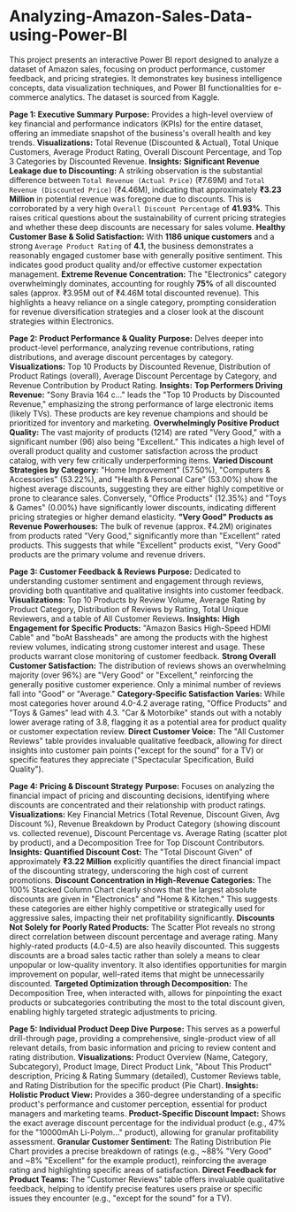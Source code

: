 # Analyzing-Amazon-Sales-Data-using-Power-BI
This project presents an interactive Power BI report designed to analyze a dataset of Amazon sales, focusing on product performance, customer feedback, and pricing strategies. It demonstrates key business intelligence concepts, data visualization techniques, and Power BI functionalities for e-commerce analytics. The dataset is sourced from Kaggle.

**Page 1: Executive Summary**
**Purpose:** Provides a high-level overview of key financial and performance indicators (KPIs) for the entire dataset, offering an immediate snapshot of the business's overall health and key trends.
**Visualizations:** Total Revenue (Discounted & Actual), Total Unique Customers, Average Product Rating, Overall Discount Percentage, and Top 3 Categories by Discounted Revenue.
**Insights:**
**Significant Revenue Leakage due to Discounting:** A striking observation is the substantial difference between `Total Revenue (Actual Price)` (₹7.69M) and `Total Revenue (Discounted Price)` (₹4.46M), indicating that approximately **₹3.23 Million** in potential revenue was foregone due to discounts. This is corroborated by a very high `Overall Discount Percentage` of **41.93%**. This raises critical questions about the sustainability of current pricing strategies and whether these deep discounts are necessary for sales volume.
**Healthy Customer Base & Solid Satisfaction:** With **1186 unique customers** and a strong `Average Product Rating` of **4.1**, the business demonstrates a reasonably engaged customer base with generally positive sentiment. This indicates good product quality and/or effective customer expectation management.
**Extreme Revenue Concentration:** The "Electronics" category overwhelmingly dominates, accounting for roughly **75%** of all discounted sales (approx. ₹3.95M out of ₹4.46M total discounted revenue). This highlights a heavy reliance on a single category, prompting consideration for revenue diversification strategies and a closer look at the discount strategies within Electronics.

**Page 2: Product Performance & Quality**
**Purpose:** Delves deeper into product-level performance, analyzing revenue contributions, rating distributions, and average discount percentages by category.
**Visualizations:** Top 10 Products by Discounted Revenue, Distribution of Product Ratings (overall), Average Discount Percentage by Category, and Revenue Contribution by Product Rating.
**Insights:**
**Top Performers Driving Revenue:** "Sony Bravia 164 c..." leads the "Top 10 Products by Discounted Revenue," emphasizing the strong performance of large electronic items (likely TVs). These products are key revenue champions and should be prioritized for inventory and marketing.
**Overwhelmingly Positive Product Quality:** The vast majority of products (1214) are rated "Very Good," with a significant number (96) also being "Excellent." This indicates a high level of overall product quality and customer satisfaction across the product catalog, with very few critically underperforming items.
**Varied Discount Strategies by Category:** "Home Improvement" (57.50%), "Computers & Accessories" (53.22%), and "Health & Personal Care" (53.00%) show the highest average discounts, suggesting they are either highly competitive or prone to clearance sales. Conversely, "Office Products" (12.35%) and "Toys & Games" (0.00%) have significantly lower discounts, indicating different pricing strategies or higher demand elasticity.
**"Very Good" Products as Revenue Powerhouses:** The bulk of revenue (approx. ₹4.2M) originates from products rated "Very Good," significantly more than "Excellent" rated products. This suggests that while "Excellent" products exist, "Very Good" products are the primary volume and revenue drivers.

**Page 3: Customer Feedback & Reviews**
**Purpose:** Dedicated to understanding customer sentiment and engagement through reviews, providing both quantitative and qualitative insights into customer feedback.
**Visualizations:** Top 10 Products by Review Volume, Average Rating by Product Category, Distribution of Reviews by Rating, Total Unique Reviewers, and a table of All Customer Reviews.
**Insights:**
**High Engagement for Specific Products:** "Amazon Basics High-Speed HDMI Cable" and "boAt Bassheads" are among the products with the highest review volumes, indicating strong customer interest and usage. These products warrant close monitoring of customer feedback.
**Strong Overall Customer Satisfaction:** The distribution of reviews shows an overwhelming majority (over 96%) are "Very Good" or "Excellent," reinforcing the generally positive customer experience. Only a minimal number of reviews fall into "Good" or "Average."
**Category-Specific Satisfaction Varies:** While most categories hover around 4.0-4.2 average rating, "Office Products" and "Toys & Games" lead with 4.3. "Car & Motorbike" stands out with a notably lower average rating of 3.8, flagging it as a potential area for product quality or customer expectation review.
**Direct Customer Voice:** The "All Customer Reviews" table provides invaluable qualitative feedback, allowing for direct insights into customer pain points ("except for the sound" for a TV) or specific features they appreciate ("Spectacular Specification, Build Quality").

**Page 4: Pricing & Discount Strategy**
**Purpose:** Focuses on analyzing the financial impact of pricing and discounting decisions, identifying where discounts are concentrated and their relationship with product ratings.
**Visualizations:** Key Financial Metrics (Total Revenue, Discount Given, Avg Discount %), Revenue Breakdown by Product Category (showing discount vs. collected revenue), Discount Percentage vs. Average Rating (scatter plot by product), and a Decomposition Tree for Top Discount Contributors.
**Insights:**
**Quantified Discount Cost:** The "Total Discount Given" of approximately **₹3.22 Million** explicitly quantifies the direct financial impact of the discounting strategy, underscoring the high cost of current promotions.
**Discount Concentration in High-Revenue Categories:** The 100% Stacked Column Chart clearly shows that the largest absolute discounts are given in "Electronics" and "Home & Kitchen." This suggests these categories are either highly competitive or strategically used for aggressive sales, impacting their net profitability significantly.
**Discounts Not Solely for Poorly Rated Products:** The Scatter Plot reveals no strong direct correlation between discount percentage and average rating. Many highly-rated products (4.0-4.5) are also heavily discounted. This suggests discounts are a broad sales tactic rather than solely a means to clear unpopular or low-quality inventory. It also identifies opportunities for margin improvement on popular, well-rated items that might be unnecessarily discounted.
**Targeted Optimization through Decomposition:** The Decomposition Tree, when interacted with, allows for pinpointing the exact products or subcategories contributing the most to the total discount given, enabling highly targeted strategic adjustments to pricing.

**Page 5: Individual Product Deep Dive**
**Purpose:** This serves as a powerful drill-through page, providing a comprehensive, single-product view of all relevant details, from basic information and pricing to review content and rating distribution.
**Visualizations:** Product Overview (Name, Category, Subcategory), Product Image, Direct Product Link, "About This Product" description, Pricing & Rating Summary (detailed), Customer Reviews table, and Rating Distribution for the specific product (Pie Chart).
**Insights:**
**Holistic Product View:** Provides a 360-degree understanding of a specific product's performance and customer perception, essential for product managers and marketing teams.
**Product-Specific Discount Impact:** Shows the exact average discount percentage for the individual product (e.g., 47% for the "10000mAh Li-Polym..." product), allowing for granular profitability assessment.
**Granular Customer Sentiment:** The Rating Distribution Pie Chart provides a precise breakdown of ratings (e.g., ~88% "Very Good" and ~8% "Excellent" for the example product), reinforcing the average rating and highlighting specific areas of satisfaction.
**Direct Feedback for Product Teams:** The "Customer Reviews" table offers invaluable qualitative feedback, helping to identify precise features users praise or specific issues they encounter (e.g., "except for the sound" for a TV).


